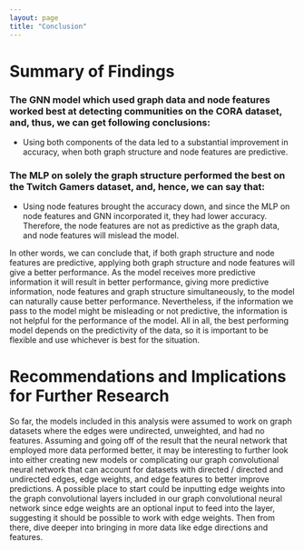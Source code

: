 ```yaml
---
layout: page
title: "Conclusion"
---
```


# Summary of Findings

### The GNN model which used graph data and node features worked best at detecting communities on the CORA dataset, and, thus, we can get following conclusions:

* Using both components of the data led to a substantial improvement in accuracy, when both graph structure and node features are predictive.

### The MLP on solely the graph structure performed the best on the Twitch Gamers dataset, and, hence, we can say that:

* Using node features brought the accuracy down, and since the MLP on node features and GNN incorporated it, they had lower accuracy. Therefore, the node features are not as predictive as the graph data, and node features will mislead the model.

In other words, we can conclude that, if both graph structure and node features are predictive, applying both graph structure and node features will give a better performance. As the model receives more predictive information it will result in better performance, giving more predictive information, node features and graph structure simultaneously, to the model can naturally cause better performance. Nevertheless, if the information we pass to the model might be misleading or not predictive, the information is not helpful for the performance of the model. All in all, the best performing model depends on the predictivity of the data, so it is important to be flexible and use whichever is best for the situation.

# Recommendations and Implications for Further Research

So far, the models included in this analysis were assumed to work on graph datasets where the edges were undirected, unweighted, and had no features. Assuming and going off of the result that the neural network that employed more data performed better, it may be interesting to further look into either creating new models or complicating our graph convolutional neural network that can account for datasets with directed / directed and undirected edges, edge weights, and edge features to better improve predictions. A possible place to start could be inputting edge weights into the graph convolutional layers included in our graph convolutional neural network since edge weights are an optional input to feed into the layer, suggesting it should be possible to work with edge weights. Then from there, dive deeper into bringing in more data like edge directions and features.
